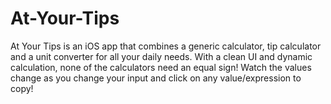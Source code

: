 # At-Your-Tips
At Your Tips is an iOS app that combines a generic calculator, tip calculator and a unit converter for all your daily needs. With a clean UI and dynamic calculation, none of the calculators need an equal sign! Watch the values change as you change your input and click on any value/expression to copy!
